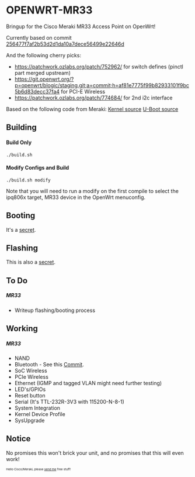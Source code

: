 # OPENWRT-MR33
Bringup for the Cisco Meraki MR33 Access Point on OpenWrt!

Currently based on commit [256477f7af2b53d2d1da10a7dece56499e22646d](https://github.com/openwrt/openwrt/commit/256477f7af2b53d2d1da10a7dece56499e22646d)

And the following cherry picks:
  * https://patchwork.ozlabs.org/patch/752962/ for switch defines (pinctl part merged upstream)
  * https://git.openwrt.org/?p=openwrt/blogic/staging.git;a=commit;h=af81e7775f99b82933101f9bc5b6d83decc37fa4 for PCI-E Wireless
  * https://patchwork.ozlabs.org/patch/774684/ for 2nd i2c interface

Based on the following code from Meraki:
[Kernel source](https://github.com/riptidewave93/meraki-linux/tree/r25-linux-3.14-20170427)
[U-Boot source](https://github.com/riptidewave93/meraki-uboot/tree/mr33-20170427)

Building
-----
#### Build Only
`./build.sh`

#### Modify Configs and Build
`./build.sh modify`

Note that you will need to run a modify on the first compile to select the ipq806x target, MR33 device in the OpenWrt menuconfig.

Booting
-----
It's a [secret](https://www.youtube.com/watch?v=sTSA_sWGM44).

Flashing
-----
This is also a [secret](https://www.youtube.com/watch?v=gvYfRiJQIX8).

To Do
-----
##### MR33
* Writeup flashing/booting process

Working
-----
##### MR33
* NAND
* Bluetooth - See this [Commit](https://github.com/riptidewave93/LEDE-MR33/commit/43ca7f34e0437ef9384fc38f1c4de6a843f1dd98).
* SoC Wireless
* PCIe Wireless
* Ethernet (IGMP and tagged VLAN might need further testing)
* LED's/GPIOs
* Reset button
* Serial (It's TTL-232R-3V3 with 115200-N-8-1)
* System Integration
* Kernel Device Profile
* SysUpgrade

Notice
------
No promises this won't brick your unit, and no promises that this will even work!

<sup><sup><sub>Hello Cisco/Meraki, please <a href="mailto:chrisrblake93@gmail.com">send me</a> free stuff!</sub></sup></sup>
